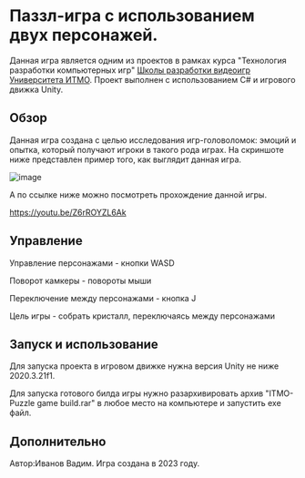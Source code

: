 # Паззл-игра с использованием двух персонажей.
Данная игра является одним из проектов в рамках курса "Технология разработки компьютерных игр" [Школы разработки видеоигр Университета ИТМО](https://itmo.games/). Проект выполнен с использованием С# и игрового движка Unity.

## Обзор
Данная игра создана с целью исследования игр-головоломок: эмоций и опытка, который получают игроки в такого рода играх. На скриншоте ниже представлен пример того, как выглядит данная игра.

![image](https://github.com/user-attachments/assets/7077a3f1-be55-4406-bee0-ac6cffcac334)

А по ссылке ниже можно посмотреть прохождение данной игры.

https://youtu.be/Z6rROYZL6Ak

## Управление
Управление персонажами - кнопки WASD

Поворот камкеры - повороты мыши

Переключение между персонажами - кнопка J

Цель игры - собрать кристалл, переключаясь между персонажами


## Запуск и использование
Для запуска проекта в игровом движке нужна версия Unity не ниже 2020.3.21f1.

Для запуска готового билда игры нужно разархивировать архив "ITMO-Puzzle game build.rar" в любое место на компьютере и запустить exe файл.

## Дополнительно
Автор:Иванов Вадим. Игра создана в 2023 году.
